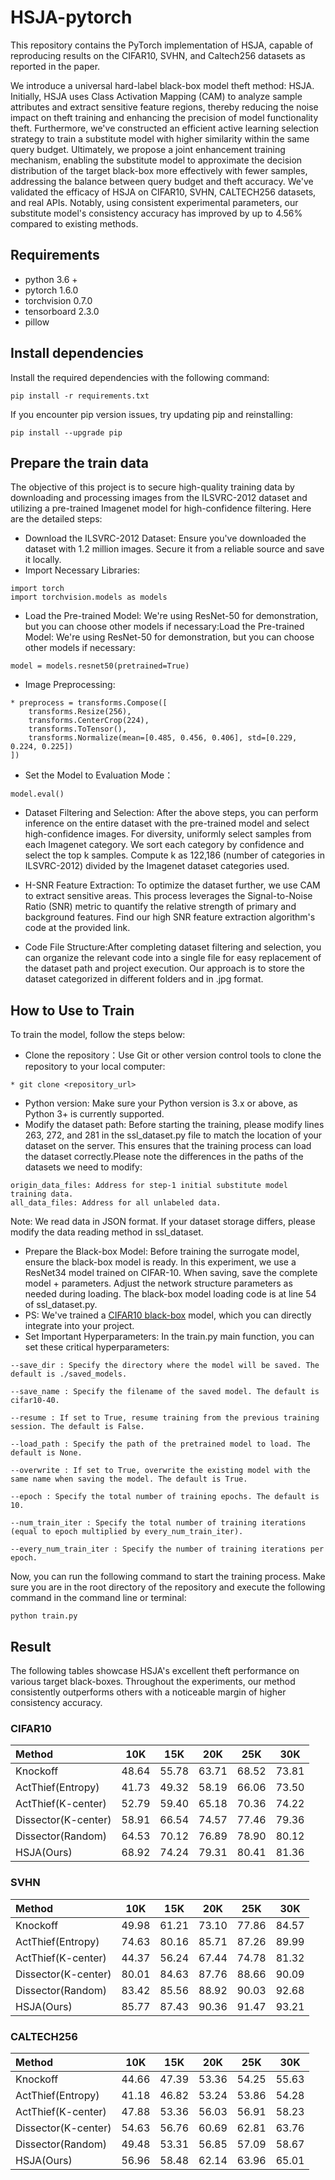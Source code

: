 # HSJA-pytorch
This repository contains the PyTorch implementation of HSJA, capable of reproducing results on the CIFAR10, SVHN, and Caltech256 datasets as reported in the paper.

We introduce a universal hard-label black-box model theft method: HSJA. Initially, HSJA uses Class Activation Mapping (CAM) to analyze sample attributes and extract sensitive feature regions, thereby reducing the noise impact on theft training and enhancing the precision of model functionality theft. Furthermore, we've constructed an efficient active learning selection strategy to train a substitute model with higher similarity within the same query budget. Ultimately, we propose a joint enhancement training mechanism, enabling the substitute model to approximate the decision distribution of the target black-box more effectively with fewer samples, addressing the balance between query budget and theft accuracy. We've validated the efficacy of HSJA on CIFAR10, SVHN, CALTECH256 datasets, and real APIs. Notably, using consistent experimental parameters, our substitute model's consistency accuracy has improved by up to 4.56% compared to existing methods.
## Requirements
- python 3.6 +
- pytorch 1.6.0
- torchvision 0.7.0
- tensorboard 2.3.0
- pillow

## Install dependencies
Install the required dependencies with the following command:
```
pip install -r requirements.txt
```
If you encounter pip version issues, try updating pip and reinstalling:
```
pip install --upgrade pip
```

## Prepare the train data

The objective of this project is to secure high-quality training data by downloading and processing images from the ILSVRC-2012 dataset and utilizing a pre-trained Imagenet model for high-confidence filtering. Here are the detailed steps:
* Download the ILSVRC-2012 Dataset: Ensure you've downloaded the dataset with 1.2 million images. Secure it from a reliable source and save it locally.
* Import Necessary Libraries:
```
import torch
import torchvision.models as models
```
* Load the Pre-trained Model: We're using ResNet-50 for demonstration, but you can choose other models if necessary:Load the Pre-trained Model: We're using ResNet-50 for demonstration, but you can choose other models if necessary:
```
model = models.resnet50(pretrained=True)
```
* Image Preprocessing:
```
* preprocess = transforms.Compose([
    transforms.Resize(256),
    transforms.CenterCrop(224),
    transforms.ToTensor(),
    transforms.Normalize(mean=[0.485, 0.456, 0.406], std=[0.229, 0.224, 0.225])
])
```
* Set the Model to Evaluation Mode：
```
model.eval()
```
* Dataset Filtering and Selection: After the above steps, you can perform inference on the entire dataset with the pre-trained model and select high-confidence images. For diversity, uniformly select samples from each Imagenet category. We sort each category by confidence and select the top k samples. Compute k as 122,186 (number of categories in ILSVRC-2012) divided by the Imagenet dataset categories used.
* H-SNR Feature Extraction: To optimize the dataset further, we use CAM to extract sensitive areas. This process leverages the Signal-to-Noise Ratio (SNR) metric to quantify the relative strength of primary and background features. Find our high SNR feature extraction algorithm's code at the provided link.

* Code File Structure:After completing dataset filtering and selection, you can organize the relevant code into a single file for easy replacement of the dataset path and project execution. Our approach is to store the dataset categorized in different folders and in .jpg format.

## How to Use to Train

To train the model, follow the steps below:
* Clone the repository：Use Git or other version control tools to clone the repository to your local computer:
```
* git clone <repository_url>
```
* Python version: Make sure your Python version is 3.x or above, as Python 3+ is currently supported.
* Modify the dataset path: Before starting the training, please modify lines 263, 272, and 281 in the ssl_dataset.py file to match the location of your dataset on the server. This ensures that the training process can load the dataset correctly.Please note the differences in the paths of the datasets we need to modify:
```
origin_data_files: Address for step-1 initial substitute model training data.
all_data_files: Address for all unlabeled data.
```
Note: We read data in JSON format. If your dataset storage differs, please modify the data reading method in ssl_dataset.
* Prepare the Black-box Model: Before training the surrogate model, ensure the black-box model is ready. In this experiment, we use a ResNet34 model trained on CIFAR-10. When saving, save the complete model + parameters. Adjust the network structure parameters as needed during loading. The black-box model loading code is at line 54 of ssl_dataset.py.
* PS: We've trained a [CIFAR10 black-box](https://github.com/AI-See-World/ASSL-pytorch/tree/master) model, which you can directly integrate into your project.
* Set Important Hyperparameters: In the train.py main function, you can set these critical hyperparameters:

```
--save_dir : Specify the directory where the model will be saved. The default is ./saved_models.

--save_name : Specify the filename of the saved model. The default is cifar10-40.

--resume : If set to True, resume training from the previous training session. The default is False.

--load_path : Specify the path of the pretrained model to load. The default is None.

--overwrite : If set to True, overwrite the existing model with the same name when saving the model. The default is True.

--epoch : Specify the total number of training epochs. The default is 10.

--num_train_iter : Specify the total number of training iterations (equal to epoch multiplied by every_num_train_iter).

--every_num_train_iter : Specify the number of training iterations per epoch.
```
Now, you can run the following command to start the training process. Make sure you are in the root directory of the repository and execute the following command in the command line or terminal:

```
python train.py
```
## Result
The following tables showcase HSJA's excellent theft performance on various target black-boxes. Throughout the experiments, our method consistently outperforms others with a noticeable margin of higher consistency accuracy.
### CIFAR10
| Method | 10K | 15K | 20K | 25K | 30K| 
|:---|:---:|:---:|:---:|:---:|:---:|
|Knockoff|	48.64|	55.78	|63.71	|68.52	|73.81|
|ActThief(Entropy)|	41.73|	49.32|	58.19|	66.06|	73.50|
|ActThief(K-center)|	52.79|	59.40	|65.18|	70.36|	74.22|
|Dissector(K-center)|	58.91|	66.54|	74.57	|77.46	|79.36|
|Dissector(Random)|	64.53|	70.12|	76.89|	78.90|	80.12|
|HSJA(Ours)|	68.92|	74.24|	79.31|	80.41|	81.36|
### SVHN
| Method | 10K | 15K | 20K | 25K | 30K| 
|:---|:---:|:---:|:---:|:---:|:---:|
|Knockoff|	49.98|	61.21|	73.10|	77.86|	84.57|
|ActThief(Entropy)|	74.63|	80.16|	85.71|	87.26|	89.99|
|ActThief(K-center)|	44.37|	56.24|	67.44|	74.78|	81.32|
|Dissector(K-center)|	80.01|	84.63|	87.76|	88.66|	90.09|
|Dissector(Random)|	83.42|	85.56|	88.92|	90.03|	92.68|
|HSJA(Ours)|	85.77|	87.43|	90.36|	91.47|	93.21|

### CALTECH256
| Method | 10K | 15K | 20K | 25K | 30K| 
|:---|:---:|:---:|:---:|:---:|:---:|
|Knockoff	|44.66|	47.39|	53.36|	54.25|	55.63|
|ActThief(Entropy)	|41.18	|46.82	|53.24	|53.86	|54.28|
|ActThief(K-center)	|47.88	|53.36|	56.03	|56.91|	58.23|
|Dissector(K-center)	|54.63	|56.76	|60.69	|62.81|	63.76|
|Dissector(Random)	|49.48	|53.31	|56.85|	57.09|	58.67|
|HSJA(Ours)	|56.96	|58.48	|62.14	|63.96|	65.01|

